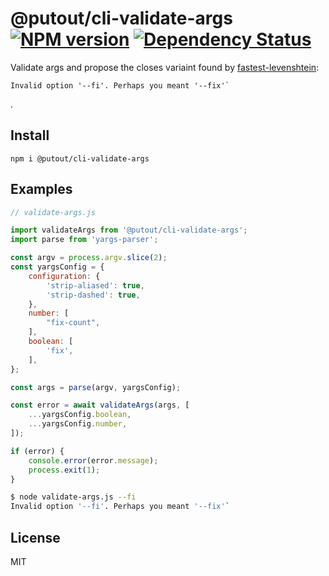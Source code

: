# @putout/cli-validate-args [![NPM version][NPMIMGURL]][NPMURL] [![Dependency Status][DependencyStatusIMGURL]][DependencyStatusURL]

[NPMIMGURL]: https://img.shields.io/npm/v/@putout/cli-validate-args.svg?style=flat&longCache=true
[NPMURL]: https://npmjs.org/package/@putout/cli-validate-args"npm"
[DependencyStatusURL]: https://david-dm.org/coderaiser/putout?path=packages/cli-validate-args
[DependencyStatusIMGURL]: https://david-dm.org/coderaiser/putout.svg?path=packages/cli-validate-args

Validate args and propose the closes variaint found by [fastest-levenshtein](https://www.npmjs.com/package/fastest-levenshtein):

```
Invalid option '--fi'. Perhaps you meant '--fix'`
```
.

## Install

```
npm i @putout/cli-validate-args
```

## Examples

```js
// validate-args.js

import validateArgs from '@putout/cli-validate-args';
import parse from 'yargs-parser';

const argv = process.argv.slice(2);
const yargsConfig = {
    configuration: {
        'strip-aliased': true,
        'strip-dashed': true,
    },
    number: [
        "fix-count",
    ],
    boolean: [
        'fix',
    ],
};

const args = parse(argv, yargsConfig);

const error = await validateArgs(args, [
    ...yargsConfig.boolean,
    ...yargsConfig.number,
]);

if (error) {
    console.error(error.message);
    process.exit(1);
}
```

```sh
$ node validate-args.js --fi
Invalid option '--fi'. Perhaps you meant '--fix'`
```
## License

MIT

